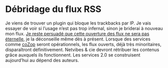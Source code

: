 # Débridage du flux RSS

Je viens de trouver un plugin qui bloque les trackbacks par IP. Je vais essayer de voir si l’usage n’est pas trop infernal, sinon je briderai à nouveau mon flux. [Je reste persuadé que cette ouverture des flux ne sera pas éternelle](https://tcrouzet.com/2008/01/13/qu%e2%80%99est-ce-que-je-connais-aux-auteurs/), je la déconseille même dès à présent. Lorsque des services comme [coZop](http://cozop.com) seront opérationnels, les flux ouverts, déjà très minoritaires, disparaîtront définitivement. Netvibes &amp; cie devront rétribuer les contenus grâce auxquels ils fonctionnent. Les services 2.0 se construisent aujourd’hui au dépend des auteurs.